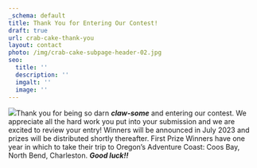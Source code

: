 ```yaml
---
_schema: default
title: Thank You for Entering Our Contest!
draft: true
url: crab-cake-thank-you
layout: contact
photo: /img/crab-cake-subpage-header-02.jpg
seo:
  title: ''
  description: ''
  imgalt: ''
  image: ''
---
```

![](/img/thank-you-page-logo-text-cake-2024.jpg)Thank you for being so darn ***claw-some*** and entering our contest. We appreciate all the hard work you put into your submission and we are excited to review your entry! Winners will be announced in July 2023 and prizes will be distributed shortly thereafter. First Prize Winners have one year in which to take their trip to Oregon’s Adventure Coast: Coos Bay, North Bend, Charleston. ***Good luck!!***
